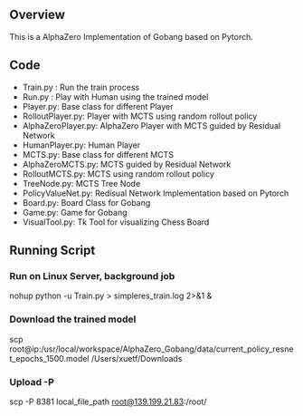 ## Overview
This is a AlphaZero Implementation of Gobang based on Pytorch.

## Code
- Train.py : Run the train process
- Run.py : Play with Human using the trained model
- Player.py: Base class for different Player
- RolloutPlayer.py: Player with MCTS using random rollout policy
- AlphaZeroPlayer.py: AlphaZero Player with MCTS guided by Residual Network
- HumanPlayer.py: Human Player
- MCTS.py: Base class for different MCTS
- AlphaZeroMCTS.py: MCTS guided by Residual Network
- RolloutMCTS.py: MCTS using random rollout policy
- TreeNode.py: MCTS Tree Node
- PolicyValueNet.py: Redisual Network Implementation based on Pytorch
- Board.py: Board Class for Gobang
- Game.py: Game for Gobang
- VisualTool.py: Tk Tool for visualizing Chess Board

## Running Script
### Run on Linux Server, background job
nohup python -u Train.py > simpleres_train.log 2>&1 &

### Download the trained model
scp root@ip:/usr/local/workspace/AlphaZero_Gobang/data/current_policy_resnet_epochs_1500.model /Users/xuetf/Downloads

### Upload -P 
scp -P 8381 local_file_path root@139.199.21.83:/root/

